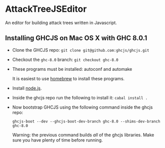 # AttackTreeJSEditor
An editor for building attack trees written in Javascript.

Installing GHCJS on Mac OS X with GHC 8.0.1 
-------------------------------------------

- Clone the GHCJS repo: ``git clone git@github.com:ghcjs/ghcjs.git``

- Checkout the ``ghc-8.0`` branch: ``git checkout ghc-8.0``

- These programs must be installed: autoconf and automake

  It is easiest to use [homebrew](https://brew.sh/) to install these programs.

- Install [node.js](https://nodejs.org/en/download/).

- Inside the ghcjs repo run the following to install it: ``cabal install .``

- Now bootstrap GHCJS using the following command inside the ghcjs repo:

  ``ghcjs-boot --dev --ghcjs-boot-dev-branch ghc-8.0 --shims-dev-branch ghc-8.0``

  Warning: the previous command builds *all* of the ghcjs libraries.  Make sure you have plenty of time before running.